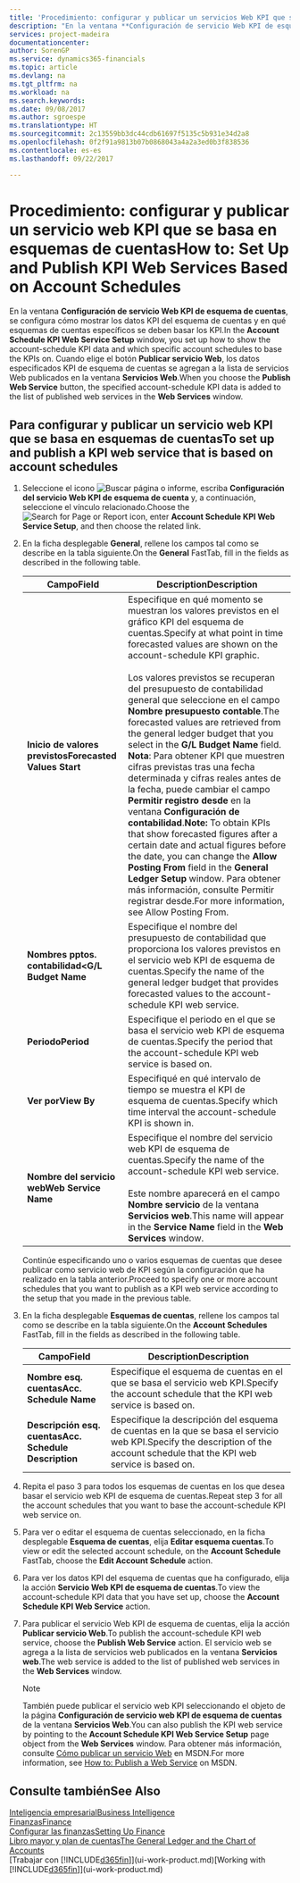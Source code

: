 ```yaml
---
title: 'Procedimiento: configurar y publicar un servicios Web KPI que se basan en esquemas de cuentas | Documentos de Microsoft'
description: "En la ventana **Configuración de servicio Web KPI de esquema de cuentas**, se configura cómo mostrar los datos KPI del esquema de cuentas y en qué esquemas de cuentas específicos se deben basar los KPI."
services: project-madeira
documentationcenter: 
author: SorenGP
ms.service: dynamics365-financials
ms.topic: article
ms.devlang: na
ms.tgt_pltfrm: na
ms.workload: na
ms.search.keywords: 
ms.date: 09/08/2017
ms.author: sgroespe
ms.translationtype: HT
ms.sourcegitcommit: 2c13559bb3dc44cdb61697f5135c5b931e34d2a8
ms.openlocfilehash: 0f2f91a9813b07b0868043a4a2a3ed0b3f838536
ms.contentlocale: es-es
ms.lasthandoff: 09/22/2017

---
```

# <a name="how-to-set-up-and-publish-kpi-web-services-based-on-account-schedules"></a><span data-ttu-id="eb9fe-103">Procedimiento: configurar y publicar un servicio web KPI que se basa en esquemas de cuentas</span><span class="sxs-lookup"><span data-stu-id="eb9fe-103">How to: Set Up and Publish KPI Web Services Based on Account Schedules</span></span>
<span data-ttu-id="eb9fe-104">En la ventana **Configuración de servicio Web KPI de esquema de cuentas**, se configura cómo mostrar los datos KPI del esquema de cuentas y en qué esquemas de cuentas específicos se deben basar los KPI.</span><span class="sxs-lookup"><span data-stu-id="eb9fe-104">In the **Account Schedule KPI Web Service Setup** window, you set up how to show the account-schedule KPI data and which specific account schedules to base the KPIs on.</span></span> <span data-ttu-id="eb9fe-105">Cuando elige el botón **Publicar servicio Web**, los datos especificados KPI de esquema de cuentas se agregan a la lista de servicios Web publicados en la ventana **Servicios Web**.</span><span class="sxs-lookup"><span data-stu-id="eb9fe-105">When you choose the **Publish Web Service** button, the specified account-schedule KPI data is added to the list of published web services in the **Web Services** window.</span></span>  

## <a name="to-set-up-and-publish-a-kpi-web-service-that-is-based-on-account-schedules"></a><span data-ttu-id="eb9fe-106">Para configurar y publicar un servicio web KPI que se basa en esquemas de cuentas</span><span class="sxs-lookup"><span data-stu-id="eb9fe-106">To set up and publish a KPI web service that is based on account schedules</span></span>  

1.  <span data-ttu-id="eb9fe-107">Seleccione el icono ![Buscar página o informe](media/ui-search/search_small.png "icono Buscar página o informe"), escriba **Configuración del servicio Web KPI de esquema de cuenta** y, a continuación, seleccione el vínculo relacionado.</span><span class="sxs-lookup"><span data-stu-id="eb9fe-107">Choose the ![Search for Page or Report](media/ui-search/search_small.png "Search for Page or Report icon") icon, enter **Account Schedule KPI Web Service Setup**, and then choose the related link.</span></span>  
2.  <span data-ttu-id="eb9fe-108">En la ficha desplegable **General**, rellene los campos tal como se describe en la tabla siguiente.</span><span class="sxs-lookup"><span data-stu-id="eb9fe-108">On the **General** FastTab, fill in the fields as described in the following table.</span></span>  

    |<span data-ttu-id="eb9fe-109">Campo</span><span class="sxs-lookup"><span data-stu-id="eb9fe-109">Field</span></span>|<span data-ttu-id="eb9fe-110">Description</span><span class="sxs-lookup"><span data-stu-id="eb9fe-110">Description</span></span>|  
    |---------------------------------|---------------------------------------|  
    |<span data-ttu-id="eb9fe-111">**Inicio de valores previstos**</span><span class="sxs-lookup"><span data-stu-id="eb9fe-111">**Forecasted Values Start**</span></span>|<span data-ttu-id="eb9fe-112">Especifique en qué momento se muestran los valores previstos en el gráfico KPI del esquema de cuentas.</span><span class="sxs-lookup"><span data-stu-id="eb9fe-112">Specify at what point in time forecasted values are shown on the account-schedule KPI graphic.</span></span><br /><br /> <span data-ttu-id="eb9fe-113">Los valores previstos se recuperan del presupuesto de contabilidad general que seleccione en el campo **Nombre presupuesto contable**.</span><span class="sxs-lookup"><span data-stu-id="eb9fe-113">The forecasted values are retrieved from the general ledger budget that you select in the **G/L Budget Name** field.</span></span> <span data-ttu-id="eb9fe-114">**Nota**: Para obtener KPI que muestren cifras previstas tras una fecha determinada y cifras reales antes de la fecha, puede cambiar el campo **Permitir registro desde** en la ventana **Configuración de contabilidad**.</span><span class="sxs-lookup"><span data-stu-id="eb9fe-114">**Note:**  To obtain KPIs that show forecasted figures after a certain date and actual figures before the date, you can change the **Allow Posting From** field in the **General Ledger Setup** window.</span></span> <span data-ttu-id="eb9fe-115">Para obtener más información, consulte Permitir registrar desde.</span><span class="sxs-lookup"><span data-stu-id="eb9fe-115">For more information, see Allow Posting From.</span></span>|  
    |<span data-ttu-id="eb9fe-116">**Nombres pptos. contabilidad<**</span><span class="sxs-lookup"><span data-stu-id="eb9fe-116">**G/L Budget Name**</span></span>|<span data-ttu-id="eb9fe-117">Especifique el nombre del presupuesto de contabilidad que proporciona los valores previstos en el servicio web KPI de esquema de cuentas.</span><span class="sxs-lookup"><span data-stu-id="eb9fe-117">Specify the name of the general ledger budget that provides forecasted values to the account-schedule KPI web service.</span></span>|  
    |<span data-ttu-id="eb9fe-118">**Periodo**</span><span class="sxs-lookup"><span data-stu-id="eb9fe-118">**Period**</span></span>|<span data-ttu-id="eb9fe-119">Especifique el periodo en el que se basa el servicio web KPI de esquema de cuentas.</span><span class="sxs-lookup"><span data-stu-id="eb9fe-119">Specify the period that the account-schedule KPI web service is based on.</span></span>|  
    |<span data-ttu-id="eb9fe-120">**Ver por**</span><span class="sxs-lookup"><span data-stu-id="eb9fe-120">**View By**</span></span>|<span data-ttu-id="eb9fe-121">Especifiqué en qué intervalo de tiempo se muestra el KPI de esquema de cuentas.</span><span class="sxs-lookup"><span data-stu-id="eb9fe-121">Specify which time interval the account-schedule KPI is shown in.</span></span>|  
    |<span data-ttu-id="eb9fe-122">**Nombre del servicio web**</span><span class="sxs-lookup"><span data-stu-id="eb9fe-122">**Web Service Name**</span></span>|<span data-ttu-id="eb9fe-123">Especifique el nombre del servicio web KPI de esquema de cuentas.</span><span class="sxs-lookup"><span data-stu-id="eb9fe-123">Specify the name of the account-schedule KPI web service.</span></span><br /><br /> <span data-ttu-id="eb9fe-124">Este nombre aparecerá en el campo **Nombre servicio** de la ventana **Servicios web**.</span><span class="sxs-lookup"><span data-stu-id="eb9fe-124">This name will appear in the **Service Name** field in the **Web Services** window.</span></span>|  

    <span data-ttu-id="eb9fe-125">Continúe especificando uno o varios esquemas de cuentas que desee publicar como servicio web de KPI según la configuración que ha realizado en la tabla anterior.</span><span class="sxs-lookup"><span data-stu-id="eb9fe-125">Proceed to specify one or more account schedules that you want to publish as a KPI web service according to the setup that you made in the previous table.</span></span>  

3.  <span data-ttu-id="eb9fe-126">En la ficha desplegable **Esquemas de cuentas**, rellene los campos tal como se describe en la tabla siguiente.</span><span class="sxs-lookup"><span data-stu-id="eb9fe-126">On the **Account Schedules** FastTab, fill in the fields as described in the following table.</span></span>  

    |<span data-ttu-id="eb9fe-127">Campo</span><span class="sxs-lookup"><span data-stu-id="eb9fe-127">Field</span></span>|<span data-ttu-id="eb9fe-128">Description</span><span class="sxs-lookup"><span data-stu-id="eb9fe-128">Description</span></span>|  
    |---------------------------------|---------------------------------------|  
    |<span data-ttu-id="eb9fe-129">**Nombre esq. cuentas**</span><span class="sxs-lookup"><span data-stu-id="eb9fe-129">**Acc. Schedule Name**</span></span>|<span data-ttu-id="eb9fe-130">Especifique el esquema de cuentas en el que se basa el servicio web KPI.</span><span class="sxs-lookup"><span data-stu-id="eb9fe-130">Specify the account schedule that the KPI web service is based on.</span></span>|  
    |<span data-ttu-id="eb9fe-131">**Descripción esq. cuentas**</span><span class="sxs-lookup"><span data-stu-id="eb9fe-131">**Acc. Schedule Description**</span></span>|<span data-ttu-id="eb9fe-132">Especifique la descripción del esquema de cuentas en la que se basa el servicio web KPI.</span><span class="sxs-lookup"><span data-stu-id="eb9fe-132">Specify the description of the account schedule that the KPI web service is based on.</span></span>|  

4.  <span data-ttu-id="eb9fe-133">Repita el paso 3 para todos los esquemas de cuentas en los que desea basar el servicio web KPI de esquema de cuentas.</span><span class="sxs-lookup"><span data-stu-id="eb9fe-133">Repeat step 3 for all the account schedules that you want to base the account-schedule KPI web service on.</span></span>  
5.  <span data-ttu-id="eb9fe-134">Para ver o editar el esquema de cuentas seleccionado, en la ficha desplegable **Esquema de cuentas**, elija **Editar esquema cuentas**.</span><span class="sxs-lookup"><span data-stu-id="eb9fe-134">To view or edit the selected account schedule, on the **Account Schedule** FastTab, choose the **Edit Account Schedule** action.</span></span>  
6.  <span data-ttu-id="eb9fe-135">Para ver los datos KPI del esquema de cuentas que ha configurado, elija la acción **Servicio Web KPI de esquema de cuentas**.</span><span class="sxs-lookup"><span data-stu-id="eb9fe-135">To view the account-schedule KPI data that you have set up, choose the **Account Schedule KPI Web Service** action.</span></span>  
7.  <span data-ttu-id="eb9fe-136">Para publicar el servicio Web KPI de esquema de cuentas, elija la acción **Publicar servicio Web**.</span><span class="sxs-lookup"><span data-stu-id="eb9fe-136">To publish the account-schedule KPI web service, choose the **Publish Web Service** action.</span></span> <span data-ttu-id="eb9fe-137">El servicio web se agrega a la lista de servicios web publicados en la ventana **Servicios web**.</span><span class="sxs-lookup"><span data-stu-id="eb9fe-137">The web service is added to the list of published web services in the **Web Services** window.</span></span>  

    > [!NOTE]  
    >  <span data-ttu-id="eb9fe-138">También puede publicar el servicio web KPI seleccionando el objeto de la página **Configuración de servicio web KPI de esquema de cuentas** de la ventana **Servicios Web**.</span><span class="sxs-lookup"><span data-stu-id="eb9fe-138">You can also publish the KPI web service by pointing to the **Account Schedule KPI Web Service Setup** page object from the **Web Services** window.</span></span> <span data-ttu-id="eb9fe-139">Para obtener más información, consulte [Cómo publicar un servicio Web](https://msdn.microsoft.com/en-us/library/dd338978.aspx) en MSDN.</span><span class="sxs-lookup"><span data-stu-id="eb9fe-139">For more information, see [How to: Publish a Web Service](https://msdn.microsoft.com/en-us/library/dd338978.aspx) on MSDN.</span></span>  

## <a name="see-also"></a><span data-ttu-id="eb9fe-140">Consulte también</span><span class="sxs-lookup"><span data-stu-id="eb9fe-140">See Also</span></span>  
[<span data-ttu-id="eb9fe-141">Inteligencia empresarial</span><span class="sxs-lookup"><span data-stu-id="eb9fe-141">Business Intelligence</span></span>](bi.md)  
[<span data-ttu-id="eb9fe-142">Finanzas</span><span class="sxs-lookup"><span data-stu-id="eb9fe-142">Finance</span></span>](finance.md)  
[<span data-ttu-id="eb9fe-143">Configurar las finanzas</span><span class="sxs-lookup"><span data-stu-id="eb9fe-143">Setting Up Finance</span></span>](finance-setup-finance.md)  
[<span data-ttu-id="eb9fe-144">Libro mayor y plan de cuentas</span><span class="sxs-lookup"><span data-stu-id="eb9fe-144">The General Ledger and the Chart of Accounts</span></span>](finance-general-ledger.md)  
<span data-ttu-id="eb9fe-145">[Trabajar con [!INCLUDE[d365fin](includes/d365fin_md.md)]](ui-work-product.md)</span><span class="sxs-lookup"><span data-stu-id="eb9fe-145">[Working with [!INCLUDE[d365fin](includes/d365fin_md.md)]](ui-work-product.md)</span></span>

